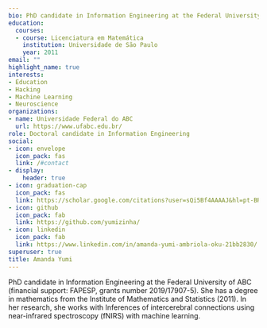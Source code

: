 ```yaml
---
bio: PhD candidate in Information Engineering at the Federal University of ABC.
education:
  courses:
  - course: Licenciatura em Matemática
    institution: Universidade de São Paulo
    year: 2011
email: ""
highlight_name: true
interests:
- Education
- Hacking
- Machine Learning
- Neuroscience
organizations:
- name: Universidade Federal do ABC
  url: https://www.ufabc.edu.br/
role: Doctoral candidate in Information Engineering
social:
- icon: envelope
  icon_pack: fas
  link: /#contact
- display:
    header: true
- icon: graduation-cap
  icon_pack: fas
  link: https://scholar.google.com/citations?user=sQi5Bf4AAAAJ&hl=pt-BR
- icon: github
  icon_pack: fab
  link: https://github.com/yumizinha/
- icon: linkedin
  icon_pack: fab
  link: https://www.linkedin.com/in/amanda-yumi-ambriola-oku-21bb2830/
superuser: true
title: Amanda Yumi
---
```


PhD candidate in Information Engineering at the Federal University of ABC (financial support: FAPESP, grants number 2019/17907-5). She has a degree in mathematics from the Institute of Mathematics and Statistics (2011). In her research, she works with Inferences of intercerebral connections using near-infrared spectroscopy (fNIRS) with machine learning.

<!--- 
{{< icon name="download" pack="fas" >}} Download my {{< staticref "uploads/resume.pdf" "newtab" >}}resumé{{< /staticref >}}.
-->
